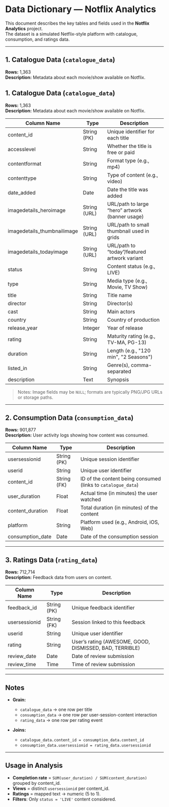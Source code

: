 #  Data Dictionary — Notflix Analytics

This document describes the key tables and fields used in the **Notflix Analytics** project.  
The dataset is a simulated Netflix-style platform with catalogue, consumption, and ratings data.

---

## 1. Catalogue Data (`catalogue_data`)
**Rows:** 1,363  
**Description:** Metadata about each movie/show available on Notflix.  


## 1. Catalogue Data (`catalogue_data`)
**Rows:** 1,363  
**Description:** Metadata about each movie/show available on Notflix.

| Column Name                 | Type         | Description                                                              |
|----------------------------|--------------|--------------------------------------------------------------------------|
| content_id                 | String (PK)  | Unique identifier for each title                                         |
| accesslevel                | String       | Whether the title is free or paid                                        |
| contentformat              | String       | Format type (e.g., mp4)                                                  |
| contenttype                | String       | Type of content (e.g., video)                                            |
| date_added                 | Date         | Date the title was added                                                 |
| imagedetails_heroimage     | String (URL) | URL/path to large “hero” artwork (banner usage)                          |
| imagedetails_thumbnailimage| String (URL) | URL/path to small thumbnail used in grids                                |
| imagedetails_todayimage    | String (URL) | URL/path to “today”/featured artwork variant                             |
| status                     | String       | Content status (e.g., LIVE)                                              |
| type                       | String       | Media type (e.g., Movie, TV Show)                                        |
| title                      | String       | Title name                                                               |
| director                   | String       | Director(s)                                                              |
| cast                       | String       | Main actors                                                              |
| country                    | String       | Country of production                                                    |
| release_year               | Integer      | Year of release                                                          |
| rating                     | String       | Maturity rating (e.g., TV-MA, PG-13)                                     |
| duration                   | String       | Length (e.g., "120 min", "2 Seasons")                                    |
| listed_in                  | String       | Genre(s), comma-separated                                                |
| description                | Text         | Synopsis                                                                 |

> Notes: Image fields may be `NULL`; formats are typically PNG/JPG URLs or storage paths.

---

## 2. Consumption Data (`consumption_data`)
**Rows:** 901,877  
**Description:** User activity logs showing how content was consumed.  

| Column Name     | Type        | Description                                               |
|-----------------|------------|-----------------------------------------------------------|
| usersessionid   | String (PK) | Unique session identifier                                 |
| userid          | String      | Unique user identifier                                    |
| content_id      | String (FK) | ID of the content being consumed (links to `catalogue_data`) |
| user_duration   | Float       | Actual time (in minutes) the user watched                 |
| content_duration| Float       | Total duration (in minutes) of the content                |
| platform        | String      | Platform used (e.g., Android, iOS, Web)                   |
| consumption_date| Date        | Date of the consumption session                           |

---

## 3. Ratings Data (`rating_data`)
**Rows:** 712,714  
**Description:** Feedback data from users on content.  

| Column Name     | Type        | Description                                               |
|-----------------|------------|-----------------------------------------------------------|
| feedback_id     | String (PK) | Unique feedback identifier                                |
| usersessionid   | String (FK) | Session linked to this feedback                           |
| userid          | String      | Unique user identifier                                    |
| rating          | String      | User’s rating (AWESOME, GOOD, DISMISSED, BAD, TERRIBLE)   |
| review_date     | Date        | Date of review submission                                 |
| review_time     | Time        | Time of review submission                                 |

---

##  Notes
- **Grain:**  
  - `catalogue_data` → one row per title  
  - `consumption_data` → one row per user-session-content interaction  
  - `rating_data` → one row per rating event  

- **Joins:**  
  - `catalogue_data.content_id = consumption_data.content_id`  
  - `consumption_data.usersessionid = rating_data.usersessionid`  

---

##  Usage in Analysis
- **Completion rate** = `SUM(user_duration) / SUM(content_duration)` grouped by content_id.  
- **Views** = distinct `usersessionid` per content_id.  
- **Ratings** = mapped text → numeric (5 to 1).  
- **Filters**: Only `status = 'LIVE'` content considered.  

